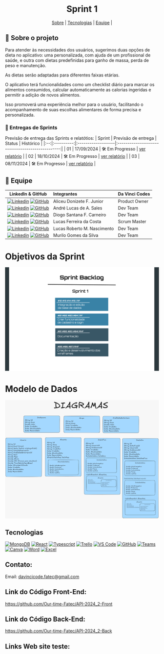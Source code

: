 <h1 align="center">  Sprint 1   </h1>

<span id="topo">
<p align="center">
    <a href="#sobre">Sobre</a>  |  
<!--    <a href="#backlogs">Backlogs, Épicos & User Stories</a>  | --> 
    <a href="#tecnologias">Tecnologias</a>  |  
    <a href="#equipe">Equipe</a> | 
</p>
   
<span id="sobre">

## :bookmark_tabs: Sobre o projeto

Para atender às necessidades dos usuários, sugerimos duas opções de dieta no aplicativo: uma personalizada, com ajuda de um profissional de saúde, e outra com dietas predefinidas para ganho de massa, perda de peso e manutenção. 

As dietas serão adaptadas para diferentes faixas etárias. 

O aplicativo terá funcionalidades como um checklist diário para marcar os alimentos consumidos, calcular automaticamente as calorias ingeridas e permitir a adição de novos alimentos. 

Isso promoverá uma experiência melhor para o usuário, facilitando o acompanhamento de suas escolhas alimentares de forma precisa e personalizada.
    
### 🏁 Entregas de Sprints
Previsão de entrega das Sprints e relatótios:
| Sprint | Previsão de entrega | Status           | Histórico |
|:--:|:----------:|:-------------------|:-------------------------------------------------:|
| 01 | 17/09/2024 | 🛠️ Em Progresso | [ver relatório](https://github.com/Our-time-Fatec/API-2024_2-Documentacao/blob/rel1/README.md) |
| 02 | 18/10/2024 | 🛠️ Em Progresso | [ver relatório](https://github.com/Our-time-Fatec/API-2024_2-Documentacao/blob/rel2/README.md) |
| 03 | 08/11/2024 | 🛠️ Em Progresso | [ver relatório](https://github.com/Our-time-Fatec/API-2024_2-Documentacao/blob/rel3/README.md) |
<span id="equipe">

## :busts_in_silhouette: Equipe

|                                                                                                                                                LinkedIn & GitHub                                                                                                                                                | Integrantes                  | Da Vinci Codes | 
| :-------------------------------------------------------------------------------------------------------------------------------------------------------------------------------------------------------------------------------------------------------------------------------------------------------------: | :--------------------------  | :------------ | 
[![Linkedin](https://img.shields.io/badge/Linkedin-blue?style=flat-square&logo=Linkedin&logoColor=white)](https://www.linkedin.com/in/aliceujunior/) [![GitHub](https://img.shields.io/badge/GitHub-111217?style=flat-square&logo=github&logoColor=white)](https://github.com/AliceuJunior)            | Aliceu Donizete F. Junior    | Product Owner |
|           [![Linkedin](https://img.shields.io/badge/Linkedin-blue?style=flat-square&logo=Linkedin&logoColor=white)](#) [![GitHub](https://img.shields.io/badge/GitHub-111217?style=flat-square&logo=github&logoColor=white)](https://github.com/andreluke)               | André Lucas de A. Sales      | Dev Team      |
|             [![Linkedin](https://img.shields.io/badge/Linkedin-blue?style=flat-square&logo=Linkedin&logoColor=white)](https://www.linkedin.com/in/diogo-santana-592621263/) [![GitHub](https://img.shields.io/badge/GitHub-111217?style=flat-square&logo=github&logoColor=white)](https://github.com/diogosfc)              | Diogo Santana F. Carneiro    | Dev Team      |
|         [![Linkedin](https://img.shields.io/badge/Linkedin-blue?style=flat-square&logo=Linkedin&logoColor=white)]([https://www.linkedin.com/in/larissa-candido-70b199298](https://www.linkedin.com/in/lucascostadwn/)) [![GitHub](https://img.shields.io/badge/GitHub-111217?style=flat-square&logo=github&logoColor=white)](https://github.com/lucasdwn)           | Lucas Ferreira da Costa        | Scrum Master      |
|      [![Linkedin](https://img.shields.io/badge/Linkedin-blue?style=flat-square&logo=Linkedin&logoColor=white)](#) [![GitHub](https://img.shields.io/badge/GitHub-111217?style=flat-square&logo=github&logoColor=white)](https://github.com/LucasRbnc)              | Lucas Roberto M. Nascimento  | Dev Team     |
|         [![Linkedin](https://img.shields.io/badge/Linkedin-blue?style=flat-square&logo=Linkedin&logoColor=white)](https://www.linkedin.com/in/luiz-nascimento-4404b6119) [![GitHub](https://img.shields.io/badge/GitHub-111217?style=flat-square&logo=github&logoColor=white)](https://github.com/MuriloGGSilva)           | Murilo Gomes da Silva        | Dev Team      |


# Objetivos da Sprint

![Sprint Backlog](https://github.com/Our-time-Fatec/API-2024_2-Documentacao/blob/rel1/sprint-backlog-1.png)

# Modelo de Dados

![Modelo de Dados](https://github.com/Our-time-Fatec/API-2024_2-Documentacao/blob/rel1/Modelo%20de%20Dados.jpeg)

## Tecnologias
<a href="https://www.mongodb.com/"><img src="https://img.shields.io/badge/MongoDB-4EA94B?style=for-the-badge&logo=mongodb&logoColor=white" alt="MongoDB" /></a>
<a href="https://react.dev/"><img src="https://img.shields.io/badge/React_Native-CED4DA?style=for-the-badge&logo=react&logoColor=61DAFB" alt="React"/></a>
<a href=""><img src="https://img.shields.io/badge/TypeScript-CED4DA?style=for-the-badge&logo=typescript&logoColor=white" alt="Typescript"/></a>
<a href="https://trello.com/pt-BR"><img src="https://img.shields.io/badge/Trello-CED4DA?style=for-the-badge&logo=trello&logoColor=white" alt="Trello" /></a>
<a href="https://code.visualstudio.com/"><img src="https://img.shields.io/badge/VS_Code-CED4DA?style=for-the-badge&logo=visual%20studio%20code&logoColor=0078D4" alt="VS Code" /></a>
<a href="https://github.com/Our-time-Fatec"><img src="https://img.shields.io/badge/GitHub-CED4DA?style=for-the-badge&logo=github&logoColor=20232A" alt="GitHub" /></a>
<a href="https://www.microsoft.com/pt-br/microsoft-teams/log-in"><img src="https://img.shields.io/badge/Microsoft_Teams-CED4DA?style=for-the-badge&logo=microsoft-teams&logoColor=white" alt="Teams" /></a>
<a href="https://www.canva.com/pt_br/"><img src="https://img.shields.io/badge/Canva-CED4DA?style=for-the-badge&logo=canva&logoColor=White" alt="Canva" /></a>
<a href="https://www.microsoft.com/pt-br/microsoft-365/word?activetab=tabs%3afaqheaderregion3"><img src="https://img.shields.io/badge/Word-CED4DA?style=for-the-badge&logo=microsoft-word&logoColor=2B579A" alt="Word" /></a>
<a href="https://www.microsoft.com/pt-br/microsoft-365/excel"><img src="https://img.shields.io/badge/Excel-CED4DA?style=for-the-badge&logo=microsoft-excel&logoColor=217346" alt="Excel" /></a>

      
## Contato:
 Email: davincicode.fatec@gmail.com

## Link do Código Front-End:

https://github.com/Our-time-Fatec/API-2024_2-Front

## Link do Código Back-End:

https://github.com/Our-time-Fatec/API-2024_2-Back

## Links Web site teste:


 <!--

**Here are some ideas to get you started:**

🙋‍♀️ A short introduction - what is your organization all about?
🌈 Contribution guidelines - how can the community get involved?
👩‍💻 Useful resources - where can the community find your docs? Is there anything else the community should know?
🍿 Fun facts - what does your team eat for breakfast?
🧙 Remember, you can do mighty things with the power of [Markdown](https://docs.github.com/github/writing-on-github/getting-started-with-writing-and-formatting-on-github/basic-writing-and-formatting-syntax)
-->
